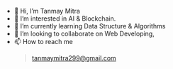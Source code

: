 - 👋 Hi, I’m Tanmay Mitra
- 👀 I’m interested in AI & Blockchain.
- 🌱 I’m currently learning Data Structure & Algorithms 
- 💞️ I’m looking to collaborate on Web Developing, 
- 📫 How to reach me
  > tanmaymitra299@gmail.com
